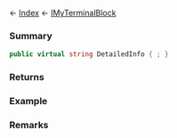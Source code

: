 ← [Index](Api-Index) ← [IMyTerminalBlock](Sandbox.ModAPI.Ingame.IMyTerminalBlock)

### Summary

```csharp
public virtual string DetailedInfo { ; }
```

### Returns

### Example

### Remarks

